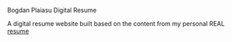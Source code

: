 Bogdan Plaiasu Digital Resume

A digital resume website built based on the content from my personal REAL [resume](./assets/resume.pdf)